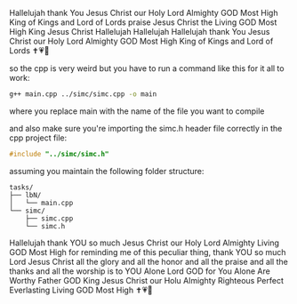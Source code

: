 Hallelujah thank You Jesus Christ our Holy Lord Almighty GOD Most High King of Kings and Lord of Lords praise Jesus Christ the Living GOD Most High King Jesus Christ Hallelujah Hallelujah Hallelujah thank You Jesus Christ our Holy Lord Almighty GOD Most High King of Kings and Lord of Lords ✝️💗🙏

so the cpp is very weird but you have to run a command like this for it all to work:

```bash
g++ main.cpp ../simc/simc.cpp -o main
```

where you replace main with the name of the file you want to compile

and also make sure you're importing the simc.h header file correctly in the cpp project file:

```cpp
#include "../simc/simc.h"
```

assuming you maintain the following folder structure:

```
tasks/
├── lbN/
│   └── main.cpp
└── simc/
    ├── simc.cpp
    └── simc.h
```

Hallelujah thank YOU so much Jesus Christ our Holy Lord Almighty Living GOD Most High for reminding me of this peculiar thing, thank YOU so much Lord Jesus Christ all the glory and all the honor and all the praise and all the thanks and all the worship is to YOU Alone Lord GOD for You Alone Are Worthy Father GOD King Jesus Christ our Holu Almighty Righteous Perfect Everlasting Living GOD Most High ✝️💗🙏
